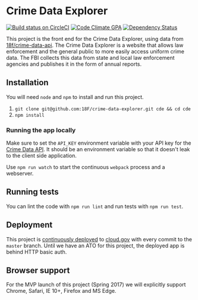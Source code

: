 # Crime Data Explorer

[![Build status on CircleCI](https://circleci.com/gh/18F/crime-data-explorer/tree/master.svg?style=svg)](https://circleci.com/gh/18F/crime-data-explorer/tree/master) [![Code Climate GPA](https://codeclimate.com/github/18F/crime-data-explorer/badges/gpa.svg)](https://codeclimate.com/github/18F/crime-data-explorer) [![Dependency Status](https://gemnasium.com/badges/github.com/18F/crime-data-explorer.svg)](https://gemnasium.com/github.com/18F/crime-data-explorer)


This project is the front end for the Crime Data Explorer, using data from [18f/crime-data-api](https://github.com/18f/crime-data-api). The Crime Data Explorer is a website that allows law enforcement and the general public to more easily access uniform crime data. The FBI collects this data from state and local law enforcement agencies and publishes it in the form of annual reports.  


## Installation

You will need `node` and `npm` to install and run this project.

1. `git clone git@github.com:18F/crime-data-explorer.git cde && cd cde`
2. `npm install`

### Running the app locally

Make sure to set the `API_KEY` environment variable with your API key for the [Crime Data API](//github.com/18f/crime-data-api). It should be an environment variable so that it doesn't leak to the client side application.

Use `npm run watch` to start the continuous `webpack` process and a webserver.

## Running tests

You can lint the code with `npm run lint` and run tests with `npm run test`.

## Deployment

This project is [continuously deployed](circle.yml) to [cloud.gov](https://cloud.gov) with every commit to the `master` branch. Until we have an ATO for this project, the deployed app is behind HTTP basic auth.

## Browser support

For the MVP launch of this project (Spring 2017) we will explicitly support Chrome, Safari, IE 10+, Firefox and MS Edge.
